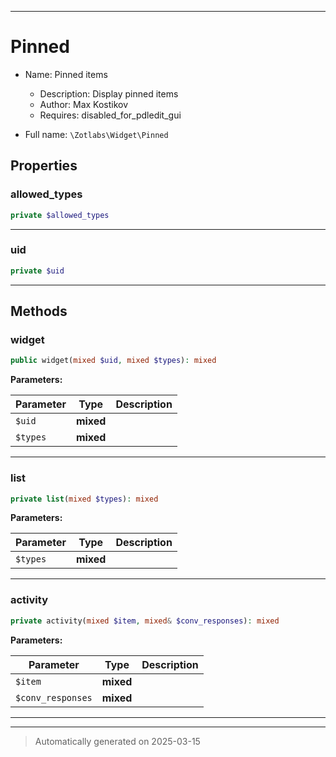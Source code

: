 ***

# Pinned

* Name: Pinned items
  * Description: Display pinned items
  * Author: Max Kostikov
  * Requires: disabled_for_pdledit_gui



* Full name: `\Zotlabs\Widget\Pinned`



## Properties


### allowed_types



```php
private $allowed_types
```






***

### uid



```php
private $uid
```






***

## Methods


### widget



```php
public widget(mixed $uid, mixed $types): mixed
```








**Parameters:**

| Parameter | Type | Description |
|-----------|------|-------------|
| `$uid` | **mixed** |  |
| `$types` | **mixed** |  |





***

### list



```php
private list(mixed $types): mixed
```








**Parameters:**

| Parameter | Type | Description |
|-----------|------|-------------|
| `$types` | **mixed** |  |





***

### activity



```php
private activity(mixed $item, mixed& $conv_responses): mixed
```








**Parameters:**

| Parameter | Type | Description |
|-----------|------|-------------|
| `$item` | **mixed** |  |
| `$conv_responses` | **mixed** |  |





***


***
> Automatically generated on 2025-03-15

